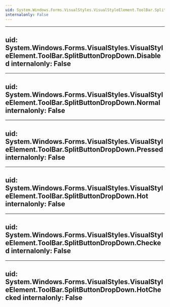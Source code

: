 ```yaml
---
uid: System.Windows.Forms.VisualStyles.VisualStyleElement.ToolBar.SplitButtonDropDown
internalonly: False
---
```


---
uid: System.Windows.Forms.VisualStyles.VisualStyleElement.ToolBar.SplitButtonDropDown.Disabled
internalonly: False
---

---
uid: System.Windows.Forms.VisualStyles.VisualStyleElement.ToolBar.SplitButtonDropDown.Normal
internalonly: False
---

---
uid: System.Windows.Forms.VisualStyles.VisualStyleElement.ToolBar.SplitButtonDropDown.Pressed
internalonly: False
---

---
uid: System.Windows.Forms.VisualStyles.VisualStyleElement.ToolBar.SplitButtonDropDown.Hot
internalonly: False
---

---
uid: System.Windows.Forms.VisualStyles.VisualStyleElement.ToolBar.SplitButtonDropDown.Checked
internalonly: False
---

---
uid: System.Windows.Forms.VisualStyles.VisualStyleElement.ToolBar.SplitButtonDropDown.HotChecked
internalonly: False
---
